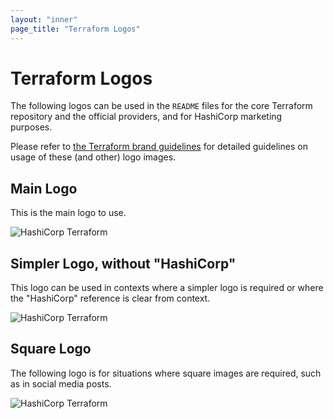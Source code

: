 ```yaml
---
layout: "inner"
page_title: "Terraform Logos"
---
```


# Terraform Logos

The following logos can be used in the `README` files for the core Terraform
repository and the official providers, and for HashiCorp marketing purposes.

Please refer to
[the Terraform brand guidelines](https://www.hashicorp.com/brand#terraform)
for detailed guidelines on usage of these (and other) logo images.

## Main Logo

This is the main logo to use.

![HashiCorp Terraform](/assets/images/logo-hashicorp.svg)

## Simpler Logo, without "HashiCorp"

This logo can be used in contexts where a simpler logo is required or where
the "HashiCorp" reference is clear from context.

![HashiCorp Terraform](/assets/images/logo-text.svg)

## Square Logo

The following logo is for situations where square images are required, such
as in social media posts.

![HashiCorp Terraform](/assets/images/og-image.png)
